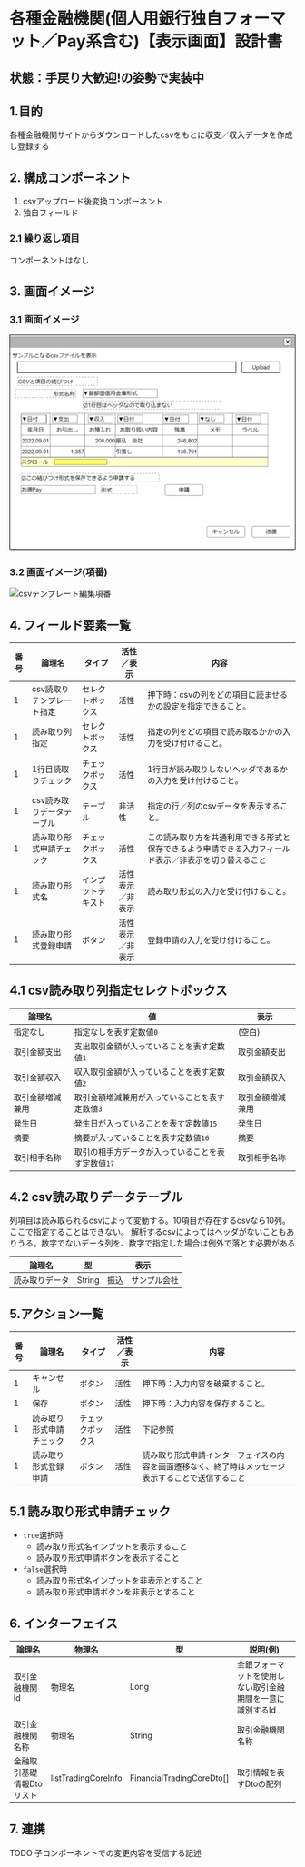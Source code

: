 ﻿# 各種金融機関(個人用銀行独自フォーマット／Pay系含む)【表示画面】設計書

## 状態：手戻り大歓迎!の姿勢で実装中

## 1.目的

各種金融機関サイトからダウンロードしたcsvをもとに収支／収入データを作成し登録する

## 2. 構成コンポーネント

1. csvアップロード後変換コンポーネント
2. 独自フィールド

### 2.1 繰り返し項目

コンポーネントはなし

## 3. 画面イメージ

### 3.1 画面イメージ

![csvテンプレート編集](image/csvテンプレート編集.drawio.png)

### 3.2 画面イメージ(項番)

![csvテンプレート編集項番](image/csvテンプレート編集項番.drawio.png)

## 4. フィールド要素一覧

| 番号 |          論理名           |       タイプ       |      活性／表示      |                                                  内容                                                  |
| ---- | ------------------------- | ------------------ | -------------------- | ------------------------------------------------------------------------------------------------------ |
| 1    | csv読取りテンプレート指定 | セレクトボックス   | 活性                 | 押下時：csvの列をどの項目に読ませるかの設定を指定できること。                                          |
| 1    | 読み取り列指定            | セレクトボックス   | 活性                 | 指定の列をどの項目で読み取るかかの入力を受け付けること。                                               |
| 1    | 1行目読取りチェック       | チェックボックス   | 活性                 | 1行目が読み取りしないヘッダであるかの入力を受け付けること。                                            |
| 1    | csv読み取りデータテーブル | テーブル           | 非活性               | 指定の行／列のcsvデータを表示すること。                                                                |
| 1    | 読み取り形式申請チェック  | チェックボックス   | 活性                 | この読み取り方を共通利用できる形式と保存できるよう申請できる入力フィールド表示／非表示を切り替えること |
| 1    | 読み取り形式名            | インプットテキスト | 活性<br>表示／非表示 | 読み取り形式の入力を受け付けること。                                                                   |
| 1    | 読み取り形式登録申請      | ボタン             | 活性<br>表示／非表示 | 登録申請の入力を受け付けること。                                                                       |

## 4.1 csv読み取り列指定セレクトボックス

|      論理名      |                         値                         |       表示       |
| ---------------- | -------------------------------------------------- | ---------------- |
| 指定なし         | 指定なしを表す定数値`0`                            | (空白)           |
| 取引金額支出     | 支出取引金額が入っていることを表す定数値`1`        | 取引金額支出     |
| 取引金額収入     | 収入取引金額が入っていることを表す定数値`2`        | 取引金額収入     |
| 取引金額増減兼用 | 取引金額増減兼用が入っていることを表す定数値`3`    | 取引金額増減兼用 |
| 発生日           | 発生日が入っていることを表す定数値`15`             | 発生日           |
| 摘要             | 摘要が入っていることを表す定数値`16`               | 摘要             |
| 取引相手名称     | 取引の相手方データが入っていることを表す定数値`17` | 取引相手名称     |

## 4.2 csv読み取りデータテーブル

列項目は読み取られるcsvによって変動する。10項目が存在するcsvなら10列。ここで指定することはできない。
解析するcsvによってはヘッダがないこともありうる。数字でないデータ列を、数字で指定した場合は例外で落とす必要がある

|     論理名     |   型   |        表示        |
| -------------- | ------ | ------------------ |
| 読み取りデータ | String | 振込　サンプル会社 |

## 5.アクション一覧

| 番号 |          論理名          |      タイプ      | 活性／表示 |                                                内容                                                |
| ---- | ------------------------ | ---------------- | ---------- | -------------------------------------------------------------------------------------------------- |
| 1    | キャンセル               | ボタン           | 活性       | 押下時：入力内容を破棄すること。                                                                   |
| 1    | 保存                     | ボタン           | 活性       | 押下時：入力内容を保存すること。                                                                   |
| 1    | 読み取り形式申請チェック | チェックボックス | 活性       | 下記参照                                                                                           |
| 1    | 読み取り形式登録申請     | ボタン           | 活性       | 読み取り形式申請インターフェイスの内容を画面遷移なく、終了時はメッセージ表示することで送信すること |

## 5.1 読み取り形式申請チェック

- `true`選択時
  - 読み取り形式名インプットを表示すること
  - 読み取り形式申請ボタンを表示すること
- `false`選択時
  - 読み取り形式名インプットを非表示とすること
  - 読み取り形式申請ボタンを非表示とすること

## 6. インターフェイス

 |          論理名           |       物理名        |            型             |                          説明(例)                          |
 | ------------------------- | ------------------- | ------------------------- | ---------------------------------------------------------- |
 | 取引金融機関Id            | 物理名              | Long                      | 全銀フォーマットを使用しない取引金融期間を一意に識別するId |
 | 取引金融機関名称          | 物理名              | String                    | 取引金融機関名称                                           |
 | 金融取引基礎情報Dtoリスト | listTradingCoreInfo | FinancialTradingCoreDto[] | 取引情報を表すDtoの配列                                    |

## 7. 連携

TODO 子コンポーネントでの変更内容を受信する記述
